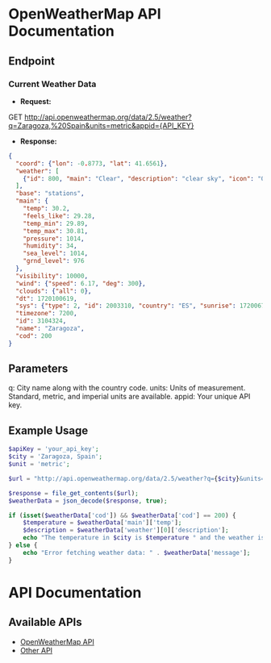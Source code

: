 # OpenWeatherMap API Documentation

## Endpoint

### Current Weather Data

- **Request:**

GET http://api.openweathermap.org/data/2.5/weather?q=Zaragoza,%20Spain&units=metric&appid={API_KEY}


- **Response:**
```json
{
  "coord": {"lon": -0.8773, "lat": 41.6561},
  "weather": [
    {"id": 800, "main": "Clear", "description": "clear sky", "icon": "01d"}
  ],
  "base": "stations",
  "main": {
    "temp": 30.2,
    "feels_like": 29.28,
    "temp_min": 29.89,
    "temp_max": 30.81,
    "pressure": 1014,
    "humidity": 34,
    "sea_level": 1014,
    "grnd_level": 976
  },
  "visibility": 10000,
  "wind": {"speed": 6.17, "deg": 300},
  "clouds": {"all": 0},
  "dt": 1720100619,
  "sys": {"type": 2, "id": 2003310, "country": "ES", "sunrise": 1720067674, "sunset": 1720122062},
  "timezone": 7200,
  "id": 3104324,
  "name": "Zaragoza",
  "cod": 200
}
```

## Parameters

q: City name along with the country code.
units: Units of measurement. Standard, metric, and imperial units are available.
appid: Your unique API key.

## Example Usage

```php
$apiKey = 'your_api_key';
$city = 'Zaragoza, Spain';
$unit = 'metric';

$url = "http://api.openweathermap.org/data/2.5/weather?q={$city}&units={$unit}&appid={$apiKey}";

$response = file_get_contents($url);
$weatherData = json_decode($response, true);

if (isset($weatherData['cod']) && $weatherData['cod'] == 200) {
    $temperature = $weatherData['main']['temp'];
    $description = $weatherData['weather'][0]['description'];
    echo "The temperature in $city is $temperature ° and the weather is $description.";
} else {
    echo "Error fetching weather data: " . $weatherData['message'];
}
```

# API Documentation

## Available APIs

- [OpenWeatherMap API](API/OpenWeatherMap.md)
- [Other API](API/OtherAPI.md)



